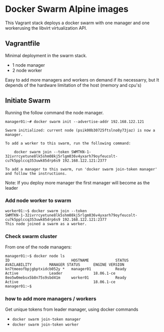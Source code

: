 # Docker Swarm Alpine images
This Vagrant stack deploys a docker swarm with one manager and one workerusing the libvirt virtualization API.

## Vagrantfile
Minimal deployment in the swarm stack.

* 1 node manager
* 2 node worker

Easy to add more managers and workers on demand if its necessarry, but It depends of the hardware limitation of the host (memory and cpu's)


## Initiate Swarm

Running the follow command the node manager.

```
manager01:~# docker swarm init --advertise-addr 192.168.122.121

Swarm initialized: current node (psik00b30725ftslno8y73jaz) is now a manager.

To add a worker to this swarm, run the following command:

    docker swarm join --token SWMTKN-1-32ivrrcyetune8lk5shm08kj5rlgm036v4yxarh79oyfeucolt-cu7k5pplccq353uwk85drp6s9 192.168.122.121:2377

To add a manager to this swarm, run 'docker swarm join-token manager' and follow the instructions.

```

Note: If you deploy more manager the first manager will become as the leader

### Add node worker to swarm
```
worker01:~$ docker swarm join --token 
SWMTKN-1-32ivrrcyetune8lk5shm08kj5rlgm036v4yxarh79oyfeucolt-cu7k5pplccq353uwk85drp6s9 192.168.122.121:2377
This node joined a swarm as a worker.
```

### Check swarm cluster

From one of the node managers:
```
manager01:~$ docker node ls
ID                            HOSTNAME            STATUS              AVAILABILITY        MANAGER STATUS      ENGINE VERSION
kn7tmeeofbpjgbptxidcb052y *   manager01           Ready               Active              Leader              18.06.1-ce
8eo5w0mebsx5b8n75s9sbd41m     worker01            Ready               Active                                  18.06.1-ce
manager01:~$ 

```

### how to add more managers / workers
Get unique tokens from leader manager, using docker commands

* `docker swarm join-token manager`
* `docker swarm join-token worker`
